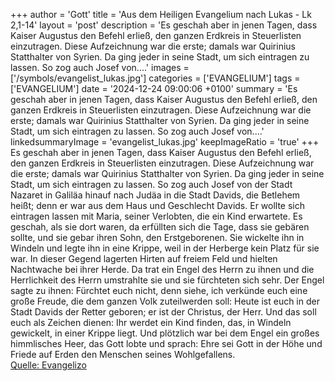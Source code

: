 +++
author = 'Gott'
title = 'Aus dem Heiligen Evangelium nach Lukas - Lk 2,1-14'
layout = 'post'
description = 'Es geschah aber in jenen Tagen, dass Kaiser Augustus den Befehl erließ, den ganzen Erdkreis in Steuerlisten einzutragen. Diese Aufzeichnung war die erste; damals war Quirinius Statthalter von Syrien. Da ging jeder in seine Stadt, um sich eintragen zu lassen. So zog auch Josef von....'
images = ['/symbols/evangelist_lukas.jpg']
categories = ['EVANGELIUM']
tags = ['EVANGELIUM']
date = '2024-12-24 09:00:06 +0100'
summary = 'Es geschah aber in jenen Tagen, dass Kaiser Augustus den Befehl erließ, den ganzen Erdkreis in Steuerlisten einzutragen. Diese Aufzeichnung war die erste; damals war Quirinius Statthalter von Syrien. Da ging jeder in seine Stadt, um sich eintragen zu lassen. So zog auch Josef von....'
linkedsummaryImage = 'evangelist_lukas.jpg'
keepImageRatio = 'true'
+++
Es geschah aber in jenen Tagen, dass Kaiser Augustus den Befehl erließ, den ganzen Erdkreis in Steuerlisten einzutragen.
Diese Aufzeichnung war die erste; damals war Quirinius Statthalter von Syrien.
Da ging jeder in seine Stadt, um sich eintragen zu lassen.
So zog auch Josef von der Stadt Nazaret in Galiläa hinauf nach Judäa in die Stadt Davids, die Betlehem heißt; denn er war aus dem Haus und Geschlecht Davids.<!--more-->
Er wollte sich eintragen lassen mit Maria, seiner Verlobten, die ein Kind erwartete.
Es geschah, als sie dort waren, da erfüllten sich die Tage, dass sie gebären sollte,
und sie gebar ihren Sohn, den Erstgeborenen. Sie wickelte ihn in Windeln und legte ihn in eine Krippe, weil in der Herberge kein Platz für sie war.
In dieser Gegend lagerten Hirten auf freiem Feld und hielten Nachtwache bei ihrer Herde.
Da trat ein Engel des Herrn zu ihnen und die Herrlichkeit des Herrn umstrahlte sie und sie fürchteten sich sehr.
Der Engel sagte zu ihnen: Fürchtet euch nicht, denn siehe, ich verkünde euch eine große Freude, die dem ganzen Volk zuteilwerden soll:
Heute ist euch in der Stadt Davids der Retter geboren; er ist der Christus, der Herr.
Und das soll euch als Zeichen dienen: Ihr werdet ein Kind finden, das, in Windeln gewickelt, in einer Krippe liegt.
Und plötzlich war bei dem Engel ein großes himmlisches Heer, das Gott lobte und sprach:
Ehre sei Gott in der Höhe und Friede auf Erden den Menschen seines Wohlgefallens.<br> [Quelle: Evangelizo](https://evangeliumtagfuertag.org/DE/gospel)
